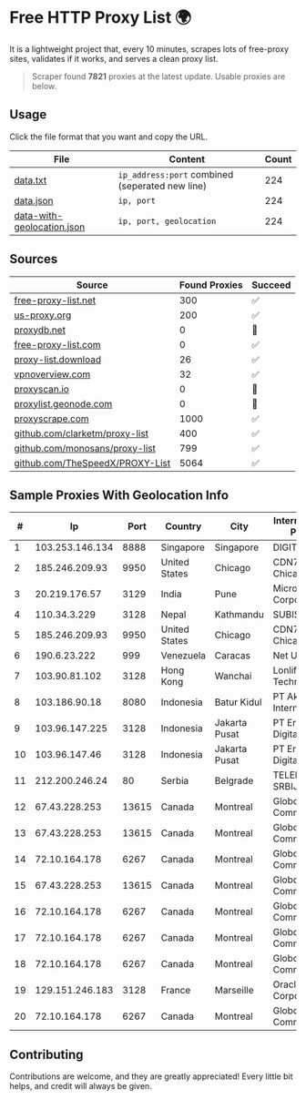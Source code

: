 
# Free HTTP Proxy List 🌍

It is a lightweight project that, every 10 minutes, scrapes lots of free-proxy sites, validates if it works, and serves a clean proxy list.


> Scraper found **7821** proxies at the latest update. Usable proxies are below.

## Usage

Click the file format that you want and copy the URL.


|File|Content|Count|
|----|-------|-----|
|[data.txt](https://raw.githubusercontent.com/themiralay/Proxy-List-World/master/data.txt)|`ip_address:port` combined (seperated new line)|224|
|[data.json](https://raw.githubusercontent.com/themiralay/Proxy-List-World/master/data.json)|`ip, port`|224|
|[data-with-geolocation.json](https://raw.githubusercontent.com/themiralay/Proxy-List-World/master/data-with-geolocation.json)|`ip, port, geolocation`|224|

## Sources

|Source|Found Proxies|Succeed|
|------|-------------|-------|
|[free-proxy-list.net](https://free-proxy-list.net)|300|✅|
|[us-proxy.org](https://www.us-proxy.org)|200|✅|
|[proxydb.net](http://proxydb.net)|0|🚫|
|[free-proxy-list.com](https://free-proxy-list.com/?page=&port=&type%5B%5D=http&type%5B%5D=https&up_time=0&search=Search)|0|✅|
|[proxy-list.download](https://www.proxy-list.download/HTTP)|26|✅|
|[vpnoverview.com](https://vpnoverview.com/privacy/anonymous-browsing/free-proxy-servers)|32|✅|
|[proxyscan.io](https://www.proxyscan.io)|0|🚫|
|[proxylist.geonode.com](https://proxylist.geonode.com/api/proxy-list?limit=300&page=1&sort_by=lastChecked&sort_type=desc&protocols=http,https)|0|🚫|
|[proxyscrape.com](https://api.proxyscrape.com/v2/?request=displayproxies&protocol=http&timeout=10000&country=all&ssl=all&anonymity=all)|1000|✅|
|[github.com/clarketm/proxy-list](https://raw.githubusercontent.com/clarketm/proxy-list/master/proxy-list-raw.txt)|400|✅|
|[github.com/monosans/proxy-list](https://raw.githubusercontent.com/monosans/proxy-list/main/proxies/http.txt)|799|✅|
|[github.com/TheSpeedX/PROXY-List](https://raw.githubusercontent.com/TheSpeedX/PROXY-List/master/http.txt)|5064|✅|


## Sample Proxies With Geolocation Info

|#|Ip|Port|Country|City|Internet Service Provider|
|-|--|----|-------|----|-------------------------|
|1|103.253.146.134|8888|Singapore|Singapore|DIGITALOCEAN|
|2|185.246.209.93|9950|United States|Chicago|CDN77 - Chicago POP II|
|3|20.219.176.57|3129|India|Pune|Microsoft Corporation|
|4|110.34.3.229|3128|Nepal|Kathmandu|SUBISU C7|
|5|185.246.209.93|9950|United States|Chicago|CDN77 - Chicago POP II|
|6|190.6.23.222|999|Venezuela|Caracas|Net Uno|
|7|103.90.81.102|3128|Hong Kong|Wanchai|Lonlife Technology Co.|
|8|103.186.90.18|8080|Indonesia|Batur Kidul|PT Akses Data Internusa|
|9|103.96.147.225|3128|Indonesia|Jakarta Pusat|PT Era Awan Digital|
|10|103.96.147.46|3128|Indonesia|Jakarta Pusat|PT Era Awan Digital|
|11|212.200.246.24|80|Serbia|Belgrade|TELEKOM-SRBIJA|
|12|67.43.228.253|13615|Canada|Montreal|GloboTech Communications|
|13|67.43.228.253|13615|Canada|Montreal|GloboTech Communications|
|14|72.10.164.178|6267|Canada|Montreal|GloboTech Communications|
|15|67.43.228.253|13615|Canada|Montreal|GloboTech Communications|
|16|72.10.164.178|6267|Canada|Montreal|GloboTech Communications|
|17|72.10.164.178|6267|Canada|Montreal|GloboTech Communications|
|18|72.10.164.178|6267|Canada|Montreal|GloboTech Communications|
|19|129.151.246.183|3128|France|Marseille|Oracle Corporation|
|20|72.10.164.178|6267|Canada|Montreal|GloboTech Communications|



## Contributing

Contributions are welcome, and they are greatly appreciated! Every
little bit helps, and credit will always be given.

